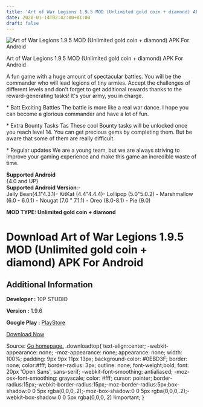 ```yaml
---
title: 'Art of War Legions 1.9.5 MOD (Unlimited gold coin + diamond) APK For Android'
date: 2020-01-14T02:42:00+01:00
draft: false
---
```


![Art of War Legions 1.9.5 MOD (Unlimited gold coin + diamond) APK For Android](https://i0.wp.com/apkhome.net/wp-content/uploads/2020/01/Art-of-War-Legions-1.9.5-MOD-Unlimited-gold-coin-diamond.jpg "Art of War Legions 1.9.5 MOD (Unlimited gold coin + diamond) APK For Android")

  

Art of War Legions 1.9.5 MOD (Unlimited gold coin + diamond) APK For Android

A fun game with a huge amount of spectacular battles. You will be the commander who will lead legions of tiny armies. Accept the challenges of different levels and don't forget to get additional rewards thanks to the reward-generating tasks! It's your army, you in charge.

\* Batt Exciting Battles The battle is more like a real war dance. I hope you can become a glorious commander and have a lot of fun.

\* Extra Bounty Tasks Tas These cool Bounty tasks will be unlocked once you reach level 14. You can get precious gems by completing them. But be aware that some of them are really difficult.

\* Regular updates We are a young team, but we are always striving to improve your gaming experience and make this game an incredible waste of time.

**Supported Android**  
{4.0 and UP}  
**Supported Android Version**:-  
Jelly Bean(4.1"4.3.1)- KitKat (4.4"4.4.4)- Lollipop (5.0"5.0.2) - Marshmallow (6.0 - 6.0.1) - Nougat (7.0 " 7.1.1) - Oreo (8.0-8.1) - Pie (9.0)

**MOD TYPE: Unlimited gold coin + diamond**

Download Art of War Legions 1.9.5 MOD (Unlimited gold coin + diamond) APK For Android
=====================================================================================

Additional Information
----------------------

**Developer :** 10P STUDIO

**Version :** 1.9.6

**Google Play :** [PlayStore](https://play.google.com/store/apps/details?id=com.addictive.strategy.army)

  

[Download Now](https://store4app.co/post/art-of-war-legions-1-9-5-mod-unlimited-gold-coin-diamond-apk-for-android_1578937050)

  
Source: [Go homepage.](https://store4app.co/post/art-of-war-legions-1-9-5-mod-unlimited-gold-coin-diamond-apk-for-android_1578937050) .downloadtop{ text-align:center; -webkit-appearance: none; -moz-appearance: none; appearance: none; width: 100%; padding: 9px 9px 11px 13px; background-color: #0EBD3F; border: none; color:#fff; border-radius: 3px; outline: none; font-weight;bold; font: 20px 'Open Sans', sans-serif; -webkit-font-smoothing: antialiased; -moz-osx-font-smoothing: grayscale; color: #fff; cursor: pointer; border-radius:15px;-webkit-border-radius:15px;-moz-border-radius:5px;box-shadow:0 0 5px rgba(0,0,0,.2);-moz-box-shadow:0 0 5px rgba(0,0,0,.2);-webkit-box-shadow:0 0 5px rgba(0,0,0,.2) !important; }